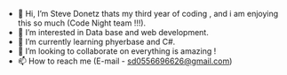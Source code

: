 - 👋 Hi, I’m Steve Donetz thats my third year of coding , and i am enjoying this so much (Code Night team !!!).
- 👀 I’m interested in Data base and web development.
- 🌱 I’m currently learning phyerbase and C#.
- 💞️ I’m looking to collaborate on everything is amazing ! 
- 📫 How to reach me (E-mail - sd0556696626@gmail.com)

<!---
SteveDo23-meet/SteveDo23-meet is a ✨ special ✨ repository because its `README.md` (this file) appears on your GitHub profile.
You can click the Preview link to take a look at your changes.
--->
